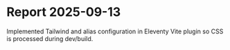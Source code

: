 # Report 2025-09-13

Implemented Tailwind and alias configuration in Eleventy Vite plugin so CSS is
processed during dev/build.
